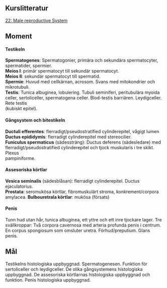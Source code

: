 ## Kurslitteratur
[22: Male reproductive System](https://anatomicalsciences-lwwhealthlibrary-com.ezproxy.ub.gu.se/content.aspx?sectionid=257430537&bookid=3290)

## Moment

#### Testikeln  
**Spermatogenes**: Spermatogonier, primära och sekundära spermatocyter, spermatider, spermier.  
**Meios I**: primär spermatocyt till sekundär spermatocyt.  
**Meios II**: sekundär spermatocyt till spermatid.  
**Spermie**: Huvud med cellkärnan, acrosom. Svans med mitokondrier och mikrotubuli.  
**Testis**: Tunica albuginea, lobulering. Tubuli seminiferi, peritubulära myoida celler, sertoliceller, spermatogena celler. Blod-testis barriären. Leydigceller. Rete testis  
(kubiskt epitel).

#### Gångsystem och bitestikeln  
**Ductuli efferentes**: flerradigt/pseudostratified cylinderepitel, vågigt lumen  
**Ductus epididymis**: flerradigt cylinderepitel med stereocilier.  
**Funiculus spermaticus** (sädessträng): Ductus deferens (sädesledare) med flerradigt/pseudostratified cylinderepitel och tjock muskularis i tre skikt. Plexus  
pampiniforme.

#### Assesoriska körtlar
**Vesica seminalis** (sädesblåsan): flerradigt cylinderepitel. Ductus ejaculatorius.  
**Prostata**: seromukösa körtlar, fibromuskulärt stroma, konkrement/corpora amylacea. **Bulbouretrala körtlar**: mukösa (försats)

#### Penis  
Tunn hud utan hår, tunica albuginea, ett yttre och ett inre tjockare lager. Tre svällkroppar: Två corpora cavernosa med arteria profunda penis i centrum. En corpus spongiosum som omsluter uretra. Förhud/preputium. Glans penis.

## Mål
Testikelns histologiska uppbyggnad. 
Spermatogenesen.
Funktion för sertoliceller och leydigceller.
De olika gångsystemens histologiska uppbyggnad.
De assesoriska körtlarnas histologiska uppbyggnad och funktion.
Penis histologiska uppbyggnad.